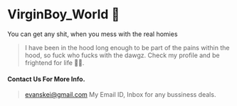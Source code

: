 # VirginBoy_World 💯
You can get any shit, when you mess with the real homies
> I have been in the hood long enough to be part of the pains within the hood, so fuck who fucks with the dawgz.
> Check my profile and be frightend for life 🤦🤦.

#### Contact Us For More Info.
>evanskei@gmail.com My Email ID, Inbox for any bussiness deals.
